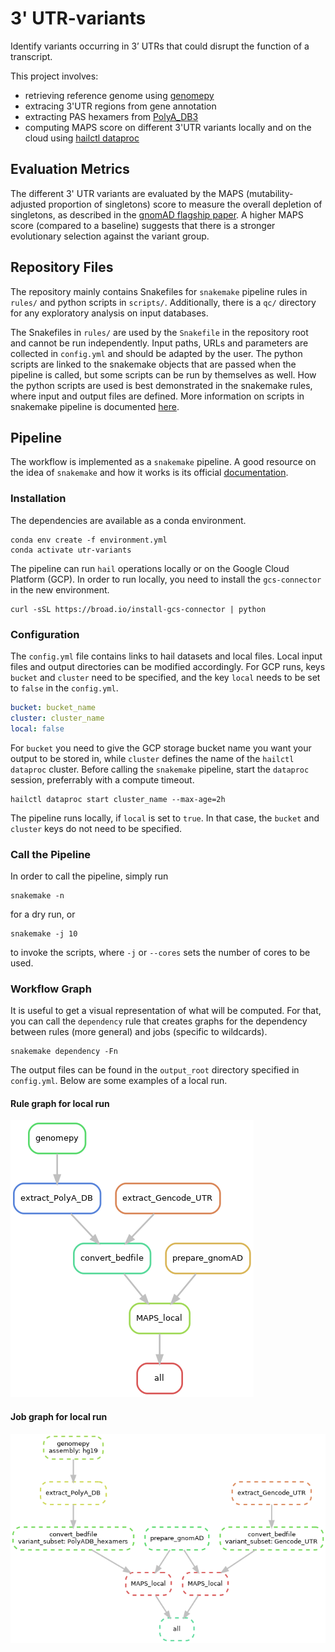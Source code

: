 # 3' UTR-variants

Identify variants occurring in 3’ UTRs that could disrupt the function of a transcript.

This project involves:

- retrieving reference genome using [genomepy](https://github.com/vanheeringen-lab/genomepy)
- extracing 3'UTR regions from gene annotation
- extracting PAS hexamers from [PolyA_DB3](https://exon.apps.wistar.org/polya_db/v3/misc/download.php)
- computing MAPS score on different 3'UTR variants locally and on the cloud using [hailctl dataproc](https://hail.is/docs/0.2/cloud/google_cloud.html)

## Evaluation Metrics

The different 3' UTR variants are evaluated by the MAPS (mutability-adjusted proportion of singletons) score to measure the overall depletion of singletons, as described in the [gnomAD flagship paper](https://doi.org/10.1038/s41586-020-2308-7).
A higher MAPS score (compared to a baseline) suggests that there is a stronger evolutionary selection against the variant group.

## Repository Files

The repository mainly contains Snakefiles for `snakemake` pipeline rules in `rules/` and python scripts in `scripts/`.
Additionally, there is a `qc/` directory for any exploratory analysis on input databases.

The Snakefiles in `rules/` are used by the `Snakefile` in the repository root and cannot be run independently.
Input paths, URLs and parameters are collected in `config.yml` and should be adapted by the user.
The python scripts are linked to the snakemake objects that are passed when the pipeline is called, but some scripts can be run by themselves as well.
How the python scripts are used is best demonstrated in the snakemake rules, where input and output files are defined.
More information on scripts in snakemake pipeline is documented [here](https://snakemake.readthedocs.io/en/stable/snakefiles/rules.html#external-scripts).

## Pipeline

The workflow is implemented as a `snakemake` pipeline.
A good resource on the idea of `snakemake` and how it works is its official [documentation](https://snakemake.readthedocs.io/en/stable/).

### Installation

The dependencies are available as a conda environment.

```commandline
conda env create -f environment.yml
conda activate utr-variants
```

The pipeline can run `hail` operations locally or on the Google Cloud Platform (GCP).
In order to run locally, you need to install the `gcs-connector` in the new environment.

```shell script
curl -sSL https://broad.io/install-gcs-connector | python
```

### Configuration

The `config.yml` file contains links to hail datasets and local files.
Local input files and output directories can be modified accordingly.
For GCP runs, keys `bucket` and `cluster` need to be specified, and the key `local` needs to be set to `false` in the `config.yml`.

```yaml
bucket: bucket_name
cluster: cluster_name
local: false
```

For `bucket` you need to give the GCP storage bucket name you want your output to be stored in, while `cluster` defines the name of the `hailctl dataproc` cluster.
Before calling the `snakemake` pipeline, start the `dataproc` session, preferrably with a compute timeout.

```commandline
hailctl dataproc start cluster_name --max-age=2h
```

The pipeline runs locally, if `local` is set to `true`.
In that case, the `bucket` and `cluster` keys do not need to be specified.

### Call the Pipeline

In order to call the pipeline, simply run

```commandline
snakemake -n
```

for a dry run, or

```commandline
snakemake -j 10
```

to invoke the scripts, where `-j` or `--cores` sets the number of cores to be used.

### Workflow Graph

It is useful to get a visual representation of what will be computed.
For that, you can call the `dependency` rule that creates graphs for the dependency between rules (more general) and jobs (specific to wildcards).

```commandline
snakemake dependency -Fn
```

The output files can be found in the `output_root` directory specified in `config.yml`.
Below are some examples of a local run.

#### Rule graph for local run

![rulegraph](dependency_rules.png)

#### Job graph for local run

![dag](dependency_dag.png)
